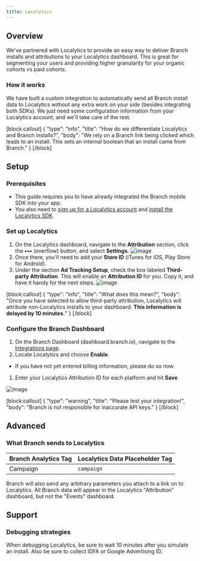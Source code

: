 ```yaml
---
title: Localytics
---
```

## Overview

We've partnered with Localytics to provide an easy way to deliver Branch installs and attributions to your Localytics dashboard. This is great for segmenting your users and providing higher granularity for your organic cohorts vs paid cohorts.

### How it works

We have built a custom integration to automatically send all Branch install data to Localytics without any extra work on your side (besides integrating both SDKs). We just need some configuration information from your Localytics account, and we'll take care of the rest.

[block:callout]
{
  "type": "info",
  "title": "How do we differentiate Localytics and Branch installs?",
  "body": "We rely on a Branch link being clicked which leads to an install. This sets an internal boolean that an install came from Branch."
}
[/block]

## Setup

### Prerequisites

- This guide requires you to have already integrated the Branch mobile SDK into your app.
- You also need to [sign up for a Localytics account](https://www.localytics.com/free-trial-signup/) and [install the Localytics SDK](http://docs.localytics.com/).

### Set up Localytics

1. On the Localytics dashboard, navigate to the <notranslate>**Attribution**</notranslate> section, click the <notranslate>**•••**</notranslate> (overflow) button, and select <notranslate>**Settings**</notranslate>.
![image](/images/pages/integrations/localytics/localytics-more.png)
1. Once there, you'll need to add your <notranslate>**Store ID**</notranslate> (iTunes for iOS, Play Store for Android).
1. Under the section <notranslate>**Ad Tracking Setup**</notranslate>, check the box labeled <notranslate>**Third-party Attribution**</notranslate>. This will enable an <notranslate>**Attribution ID**</notranslate> for you. Copy it, and have it handy for the next steps.
![image](/images/pages/integrations/localytics/localytics-attr-settings.png)

[block:callout]
{
  "type": "info",
  "title": "What does this mean?",
  "body": "Once you have selected to allow third-party attribution, Localytics will attribute non-Localytics installs to your dashboard. <notranslate>**This information is delayed by 10 minutes.**</notranslate>"
}
[/block]



### Configure the Branch Dashboard

1. On the Branch Dashboard (dashboard.branch.io), navigate to the [Integrations page](https://dashboard.branch.io/integrations).
1. Locate Localytics and choose <notranslate>**Enable**</notranslate>.
  * If you have not yet entered billing information, please do so now.
1. Enter your Localytics Attribution ID for each platform and hit <notranslate>**Save**</notranslate>

![image](/images/pages/integrations/localytics/enable-localytics-integration.png)

[block:callout]
{
  "type": "warning",
  "title": "Please test your integration!",
  "body": "Branch is not responsible for inaccurate API keys."
}
[/block]

## Advanced

### What Branch sends to Localytics

Branch Analytics Tag | Localytics Data Placeholder Tag
--- | ---
<notranslate>Campaign</notranslate> | `campaign`

Branch will also send any arbitrary parameters you attach to a link on to Localytics.  All Branch data will appear in the Localytics <notranslate>"Attribution"</notranslate> dashboard, but not the <notranslate>"Events"</notranslate> dashboard.

## Support

### Debugging strategies

When debugging Localytics, be sure to wait 10 minutes after you simulate an install. Also be sure to collect IDFA or Google Advertising ID.
